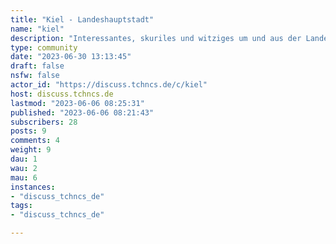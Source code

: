 ```yaml
---
title: "Kiel - Landeshauptstadt" 
name: "kiel"
description: "Interessantes, skuriles und witziges um und aus der Landeshauptstadt zwischen den Meeren."
type: community
date: "2023-06-30 13:13:45"
draft: false
nsfw: false
actor_id: "https://discuss.tchncs.de/c/kiel"
host: discuss.tchncs.de
lastmod: "2023-06-06 08:25:31"
published: "2023-06-06 08:21:43"
subscribers: 28
posts: 9
comments: 4
weight: 9
dau: 1
wau: 2
mau: 6
instances:
- "discuss_tchncs_de"
tags: 
- "discuss_tchncs_de"

---
```

